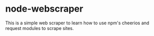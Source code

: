 # node-webscraper

This is a simple web scraper to learn how to use npm's cheerios and request modules to scrape sites. 
